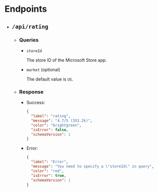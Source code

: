 # Endpoints

- ## `/api/rating`

  - ### Queries

    - `storeId`

        The store ID of the Microsoft Store app.

    - `market` (optional)

        The default value is `US`.

  - ### Response

    - Success:

      ```json
      {
        "label": "rating",
        "message": "4.7/5 (353.2k)",
        "color": "brightgreen",
        "isError": false,
        "schemaVersion": 1
      }
      ```

    - Error:

      ```json
      {
        "label": "Error",
        "message": "You need to specify a \"storeId\" in query",
        "color": "red",
        "isError": true,
        "schemaVersion": 1
      }
      ```